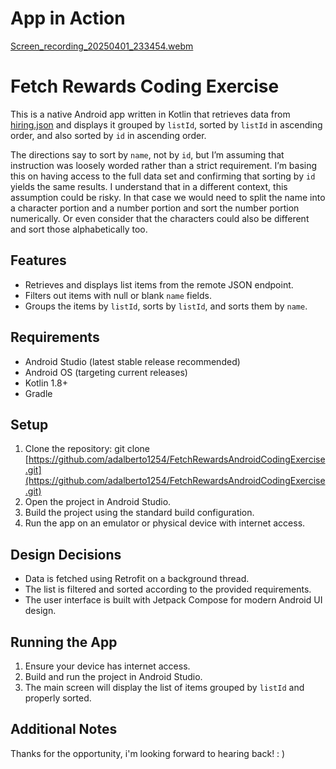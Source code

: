 # App in Action
[Screen_recording_20250401_233454.webm](https://github.com/user-attachments/assets/30fd5db1-e0de-4983-9c18-b1def35d353b)


# Fetch Rewards Coding Exercise

This is a native Android app written in Kotlin that retrieves data from 
[hiring.json](https://fetch-hiring.s3.amazonaws.com/hiring.json) and displays it grouped 
by `listId`, sorted by `listId` in ascending order, and also sorted by `id` in ascending order.

The directions say to sort by `name`, not by `id`, but I’m assuming that instruction
was loosely worded rather than a strict requirement. I’m basing this on having
access to the full data set and confirming that sorting by `id` yields the same
results. I understand that in a different context, this assumption could be risky.
In that case we would need to split the name into a character portion and a number
portion and sort the number portion numerically. Or even consider that the
characters could also be different and sort those alphabetically too.

## Features

- Retrieves and displays list items from the remote JSON endpoint.
- Filters out items with null or blank `name` fields.
- Groups the items by `listId`, sorts by `listId`, and sorts them by `name`.

## Requirements

- Android Studio (latest stable release recommended)
- Android OS (targeting current releases)
- Kotlin 1.8+
- Gradle

## Setup

1. Clone the repository: git clone [https://github.com/adalberto1254/FetchRewardsAndroidCodingExercise.git](https://github.com/adalberto1254/FetchRewardsAndroidCodingExercise.git)
2. Open the project in Android Studio.
3. Build the project using the standard build configuration.
4. Run the app on an emulator or physical device with internet access.

## Design Decisions

- Data is fetched using Retrofit on a background thread.
- The list is filtered and sorted according to the provided requirements.
- The user interface is built with Jetpack Compose for modern Android UI design.

## Running the App

1. Ensure your device has internet access.
2. Build and run the project in Android Studio.
3. The main screen will display the list of items grouped by `listId` and properly sorted.

## Additional Notes
Thanks for the opportunity, i'm looking forward to hearing back! : )

